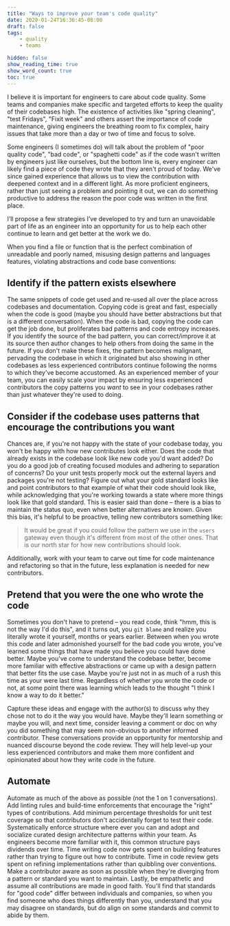 ```yaml
---
title: "Ways to improve your team's code quality"
date: 2020-01-24T16:36:45-08:00
draft: false
tags:
    - quality
    - teams

hidden: false
show_reading_time: true
show_word_count: true
toc: true
---
```


I believe it is important for engineers to care about code quality.
Some teams and companies make specific and targeted efforts to keep the quality of their codebases high.
The existence of activities like "spring cleaning", "test Fridays", "Fixit week" and others assert the importance of code maintenance, giving engineers the breathing room to fix complex, hairy issues that take more than a day or two of time and focus to solve.

Some engineers (I sometimes do) will talk about the problem of "poor quality code", "bad code", or "spaghetti code" as if the code wasn't written by engineers just like ourselves, but the bottom line is, every engineer can likely find a piece of code they wrote that they aren't proud of today.
We've since gained experience that allows us to view the contribution with deepened context and in a different light.
As more proficient engineers, rather than just seeing a problem and pointing it out, we can do something productive to address the reason the poor code was written in the first place.


I’ll propose a few strategies I’ve developed to try and turn an unavoidable part of life as an engineer into an opportunity for us to help each other continue to learn and get better at the work we do.

When you find a file or function that is the perfect combination of unreadable and poorly named, misusing design patterns and languages features, violating abstractions and code base conventions:

## Identify if the pattern exists elsewhere

The same snippets of code get used and re-used all over the place across codebases and documentation.
Copying code is great and fast, especially when the code is good (maybe you should have better abstractions but that is a different conversation).
When the code is bad, copying the code can get the job done, but proliferates bad patterns and code entropy increases.
If you identify the source of the bad pattern, you can correct/improve it at its source then author changes to help others from doing the same in the future.
If you don't make these fixes, the pattern becomes malignant, pervading the codebase in which it originated but also showing in other codebases as less experienced contributors continue following the norms to which they've become accustomed.
As an experienced member of your team, you can easily scale your impact by ensuring less experienced contributors the copy patterns you _want_ to see in your codebases rather than just whatever they're used to doing.

## Consider if the codebase uses patterns that encourage the contributions you want

Chances are, if you're not happy with the state of your codebase today, you won't be happy with how new contributes look either.
Does the code that already exists in the codebase look like new code you'd want added?
Do you do a good job of creating focused modules and adhering to separation of concerns?
Do your unit tests properly mock out the external layers and packages you're not testing?
Figure out what your gold standard looks like and point contributors to that example of what their code should look like, while acknowledging that you're working towards a state where more things look like that gold standard.
This is easier said than done – there is a bias to maintain the status quo, even when better alternatives are known.
Given this bias, it's helpful to be proactive, telling new contributors something like:

> It would be great if you could follow the pattern we use in the `users` gateway even though it's different from most of the other ones. That is our north star for how new contributions should look.

Additionally, work with your team to carve out time for code maintenance and refactoring so that in the future, less explanation is needed for new contributors.

## Pretend that you were the one who wrote the code

Sometimes you don't have to pretend – you read code, think "hmm, this is not the way I'd do this", and it turns out, you `git blame` and realize you literally wrote it yourself, months or years earlier.
Between when you wrote this code and later admonished yourself for the bad code you wrote, you've learned some things that have made you believe you could have done better.
Maybe you've come to understand the codebase better, become more familiar with effective abstractions or came up with a design pattern that better fits the use case.
Maybe you're just not in as much of a rush this time as your were last time.
Regardless of whether you wrote the code or not, at some point there was learning which leads to the thought "I think I know a way to do it better."

Capture these ideas and engage with the author(s) to discuss why they chose not to do it the way you would have.
Maybe they'll learn something or maybe you will, and next time, consider leaving a comment or doc on why you did something that may seem non-obvious to another informed contributor.
These conversations provide an opportunity for mentorship and nuanced discourse beyond the code review.
They will help level-up your less experienced contributors and make them more confident and opinionated about how they write code in the future.

## Automate

Automate as much of the above as possible (not the 1 on 1 conversations).
Add linting rules and build-time enforcements that encourage the "right" types of contributions.
Add minimum percentage thresholds for unit test coverage so that contributors don't accidentally forget to test their code.
Systematically enforce structure where ever you can and adopt and socialize curated design architecture patterns within your team.
As engineers become more familiar with it, this common structure pays dividends over time.
Time writing code now gets spent on building features rather than trying to figure out how to contribute.
Time in code review gets spent on refining implementations rather than quibbling over conventions.
Make a contributor aware as soon as possible when they're diverging from a pattern or standard you want to maintain.
Lastly, be empathetic and assume all contributions are made in good faith.
You'll find that standards for "good code" differ between individuals and companies, so when you find someone who does things differently than you, understand that you may disagree on standards, but do align on some standards and commit to abide by them.
